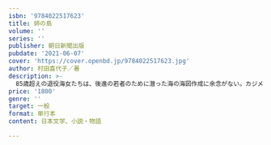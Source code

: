 ```yaml
---
isbn: '9784022517623'
title: 姉の島
volume: ''
series: ''
publisher: 朝日新聞出版
pubdate: '2021-06-07'
cover: 'https://cover.openbd.jp/9784022517623.jpg'
author: 村田喜代子／著
description: >-
  85歳超えの退役海女たちは、後進の若者のために潜った海の海図作成に余念がない。カジメやアワビ、海底に突き刺ささる戦時の沈没船、水産大学校出の孫や嫁からきく天皇海山列と春の七草海山……円熟した作家による老女と潜水艦の異色冒険小説。
price: '1800'
genre: ''
target: 一般
format: 単行本
content: 日本文学、小説・物語

---
```

